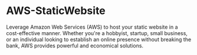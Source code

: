# AWS-StaticWebsite
Leverage Amazon Web Services (AWS) to host your static website in a cost-effective manner. Whether you're a hobbyist, startup, small business, or an individual looking to establish an online presence without breaking the bank, AWS provides powerful and economical solutions.
